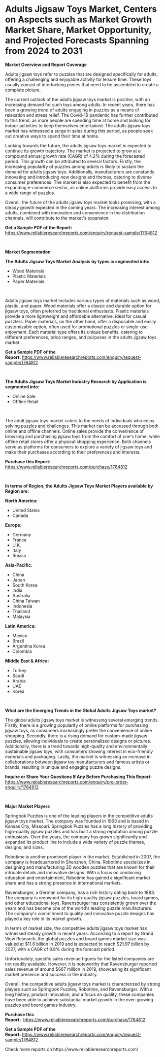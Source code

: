 <p><h1>Adults Jigsaw Toys Market, Centers on Aspects such as Market Growth Market Share, Market Opportunity, and Projected Forecasts Spanning from 2024 to 2031</h1></p><p><strong>Market Overview and Report Coverage</strong></p>
<p><p>Adults jigsaw toys refer to puzzles that are designed specifically for adults, offering a challenging and enjoyable activity for leisure time. These toys usually consist of interlocking pieces that need to be assembled to create a complete picture.</p><p>The current outlook of the adults jigsaw toys market is positive, with an increasing demand for such toys among adults. In recent years, there has been a growing trend of adults engaging in puzzles as a means of relaxation and stress relief. The Covid-19 pandemic has further contributed to this trend, as more people are spending time at home and looking for indoor activities to keep themselves entertained. The adults jigsaw toys market has witnessed a surge in sales during this period, as people seek out creative ways to spend their time at home.</p><p>Looking towards the future, the adults jigsaw toys market is expected to continue its growth trajectory. The market is projected to grow at a compound annual growth rate (CAGR) of 4.2% during the forecasted period. This growth can be attributed to several factors. Firstly, the increasing popularity of puzzles among adults is likely to sustain the demand for adults jigsaw toys. Additionally, manufacturers are constantly innovating and introducing new designs and themes, catering to diverse consumer preferences. The market is also expected to benefit from the expanding e-commerce sector, as online platforms provide easy access to a wide range of puzzles.</p><p>Overall, the future of the adults jigsaw toys market looks promising, with a steady growth expected in the coming years. The increasing interest among adults, combined with innovation and convenience in the distribution channels, will contribute to the market's expansion.</p></p>
<p><strong>Get a Sample PDF of the Report:</strong> <a href="https://www.reliableresearchreports.com/enquiry/request-sample/1764812">https://www.reliableresearchreports.com/enquiry/request-sample/1764812</a></p>
<p>&nbsp;</p>
<p><strong>Market Segmentation</strong></p>
<p><strong>The Adults Jigsaw Toys Market Analysis by types is segmented into:</strong></p>
<p><ul><li>Wood Materials</li><li>Plastic Materials</li><li>Paper Materials</li></ul></p>
<p>&nbsp;</p>
<p><p>Adults jigsaw toys market includes various types of materials such as wood, plastic, and paper. Wood materials offer a classic and durable option for jigsaw toys, often preferred by traditional enthusiasts. Plastic materials provide a more lightweight and affordable alternative, ideal for casual puzzlers. Paper materials, on the other hand, offer a disposable and easily customizable option, often used for promotional puzzles or single-use enjoyment. Each material type offers its unique benefits, catering to different preferences, price ranges, and purposes in the adults jigsaw toys market.</p></p>
<p><strong>Get a Sample PDF of the Report:</strong>&nbsp;<a href="https://www.reliableresearchreports.com/enquiry/request-sample/1764812">https://www.reliableresearchreports.com/enquiry/request-sample/1764812</a></p>
<p>&nbsp;</p>
<p><strong>The Adults Jigsaw Toys Market Industry Research by Application is segmented into:</strong></p>
<p><ul><li>Online Sale</li><li>Offline Retail</li></ul></p>
<p>&nbsp;</p>
<p><p>The adult jigsaw toys market caters to the needs of individuals who enjoy solving puzzles and challenges. This market can be accessed through both online and offline channels. Online sales provide the convenience of browsing and purchasing jigsaw toys from the comfort of one's home, while offline retail stores offer a physical shopping experience. Both channels serve as platforms for consumers to explore a variety of jigsaw toys and make their purchases according to their preferences and interests.</p></p>
<p><strong>Purchase this Report:</strong>&nbsp; <a href="https://www.reliableresearchreports.com/purchase/1764812">https://www.reliableresearchreports.com/purchase/1764812</a></p>
<p>&nbsp;</p>
<p><strong>In terms of Region, the Adults Jigsaw Toys Market Players available by Region are:</strong></p>
<p>
    <p> <strong> North America: </strong>
        <ul>
            <li>United States</li>
            <li>Canada</li>
        </ul>
        </p> 
    <p> <strong> Europe: </strong>
        <ul>
            <li>Germany</li>
            <li>France</li>
            <li>U.K.</li>
            <li>Italy</li>
            <li>Russia</li>
        </ul>
        </p> 
    <p> <strong> Asia-Pacific: </strong>
        <ul>
            <li>China</li>
            <li>Japan</li>
            <li>South Korea</li>
            <li>India</li>
            <li>Australia</li>
            <li>China Taiwan</li>
            <li>Indonesia</li>
            <li>Thailand</li>
            <li>Malaysia</li>
        </ul>
        </p> 
    <p> <strong> Latin America: </strong>
        <ul>
            <li>Mexico</li>
            <li>Brazil</li>
            <li>Argentina Korea</li>
            <li>Colombia</li>
        </ul>
        </p> 
    <p> <strong> Middle East & Africa: </strong>
        <ul>
            <li>Turkey</li>
            <li>Saudi</li>
            <li>Arabia</li>
            <li>UAE</li>
            <li>Korea</li>
        </ul>
    </p>
    </p>
<p>&nbsp;</p>
<p><strong>What are the Emerging Trends in the Global Adults Jigsaw Toys market?</strong></p>
<p><p>The global adults jigsaw toys market is witnessing several emerging trends. Firstly, there is a growing popularity of online platforms for purchasing jigsaw toys, as consumers increasingly prefer the convenience of online shopping. Secondly, there is a rising demand for custom-made jigsaw puzzles, allowing individuals to create personalized designs or pictures. Additionally, there is a trend towards high-quality and environmentally sustainable jigsaw toys, with consumers showing interest in eco-friendly materials and packaging. Lastly, the market is witnessing an increase in collaborations between jigsaw toy manufacturers and famous artists or brands, resulting in unique and engaging puzzle designs.</p></p>
<p><strong>Inquire or Share Your Questions If Any Before Purchasing This Report</strong>- <a href="https://www.reliableresearchreports.com/enquiry/pre-order-enquiry/1764812">https://www.reliableresearchreports.com/enquiry/pre-order-enquiry/1764812</a></p>
<p>&nbsp;</p>
<p><strong>Major Market Players</strong></p>
<p><p>Springbok Puzzles is one of the leading players in the competitive adults jigsaw toys market. The company was founded in 1963 and is based in Kansas City, Missouri. Springbok Puzzles has a long history of providing high-quality jigsaw puzzles and has built a strong reputation among puzzle enthusiasts. Over the years, the company has grown significantly and expanded its product line to include a wide variety of puzzle themes, designs, and sizes.</p><p>Robotime is another prominent player in the market. Established in 2007, the company is headquartered in Shenzhen, China. Robotime specializes in designing and manufacturing 3D wooden puzzles that are known for their intricate details and innovative designs. With a focus on combining education and entertainment, Robotime has gained a significant market share and has a strong presence in international markets.</p><p>Ravensburger, a German company, has a rich history dating back to 1883. The company is renowned for its high-quality jigsaw puzzles, board games, and other educational toys. Ravensburger has consistently grown over the years and has become one of the world's leading puzzle manufacturers. The company's commitment to quality and innovative puzzle designs has played a key role in its market growth.</p><p>In terms of market size, the competitive adults jigsaw toys market has witnessed steady growth in recent years. According to a report by Grand View Research, the global puzzles and board games market size was valued at $11.6 billion in 2019 and is expected to reach $21.97 billion by 2027, with a CAGR of 8.8% during the forecast period.</p><p>Unfortunately, specific sales revenue figures for the listed companies are not readily available. However, it is noteworthy that Ravensburger reported sales revenue of around $667 million in 2019, showcasing its significant market presence and success in the industry.</p><p>Overall, the competitive adults jigsaw toys market is characterized by strong players such as Springbok Puzzles, Robotime, and Ravensburger. With a long history, product innovation, and a focus on quality, these companies have been able to achieve substantial market growth in the ever-growing puzzles and board games industry.</p></p>
<p><strong>Purchase this Report:</strong>&nbsp;&nbsp;<a href="https://www.reliableresearchreports.com/purchase/1764812">https://www.reliableresearchreports.com/purchase/1764812</a></p>
<p></p>
<p><strong>Get a Sample PDF of the Report:</strong>&nbsp;<a href="https://www.reliableresearchreports.com/enquiry/request-sample/1764812">https://www.reliableresearchreports.com/enquiry/request-sample/1764812</a></p>
<p>Check more reports on https://www.reliableresearchreports.com/</p>